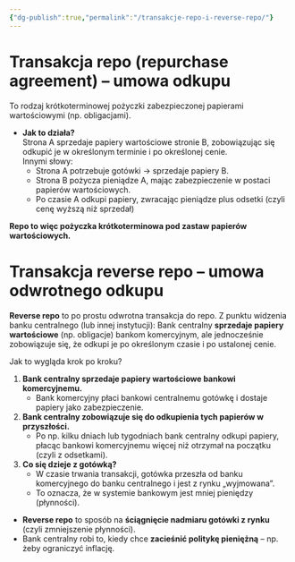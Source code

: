```yaml
---
{"dg-publish":true,"permalink":"/transakcje-repo-i-reverse-repo/"}
---
```


# Transakcja **repo** (repurchase agreement) – umowa odkupu
To rodzaj krótkoterminowej pożyczki zabezpieczonej papierami wartościowymi (np. obligacjami).
- **Jak to działa?**  
    Strona A sprzedaje papiery wartościowe stronie B, zobowiązując się odkupić je w określonym terminie i po określonej cenie.  
    Innymi słowy:
    - Strona A potrzebuje gotówki → sprzedaje papiery B.
    - Strona B pożycza pieniądze A, mając zabezpieczenie w postaci papierów wartościowych.
    - Po czasie A odkupi papiery, zwracając pieniądze plus odsetki (czyli cenę wyższą niż sprzedał)

**Repo to więc pożyczka krótkoterminowa pod zastaw papierów wartościowych.**

# Transakcja **reverse repo** – umowa odwrotnego odkupu
**Reverse repo** to po prostu odwrotna transakcja do repo. Z punktu widzenia banku centralnego (lub innej instytucji):
	Bank centralny **sprzedaje papiery wartościowe** (np. obligacje) bankom komercyjnym, ale jednocześnie zobowiązuje się, że odkupi je po określonym czasie i po ustalonej cenie.

Jak to wygląda krok po kroku?
1. **Bank centralny sprzedaje papiery wartościowe bankowi komercyjnemu.**
    - Bank komercyjny płaci bankowi centralnemu gotówkę i dostaje papiery jako zabezpieczenie.
2. **Bank centralny zobowiązuje się do odkupienia tych papierów w przyszłości.**
    - Po np. kilku dniach lub tygodniach bank centralny odkupi papiery, płacąc bankowi komercyjnemu więcej niż otrzymał na początku (czyli z odsetkami).
3. **Co się dzieje z gotówką?**
    - W czasie trwania transakcji, gotówka przeszła od banku komercyjnego do banku centralnego i jest z rynku „wyjmowana”.
    - To oznacza, że w systemie bankowym jest mniej pieniędzy (płynności).

- **Reverse repo** to sposób na **ściągnięcie nadmiaru gotówki z rynku** (czyli zmniejszenie płynności).
- Bank centralny robi to, kiedy chce **zacieśnić politykę pieniężną** – np. żeby ograniczyć inflację.